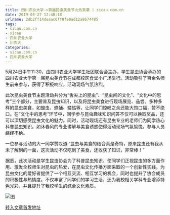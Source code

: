 ```yaml
---
title: 四川农业大学->首届昆虫美食节火热来袭 | sicau.com.cn
date: 2019-05-27 12:40:18
urlname: 2db2ff14deaac6ff8fe0ad12a8674485
tags: 
- sicau.com.cn
- sicau
- 四川农业大学
- 川农大
categories:
- sicau.com.cn
- 四川农业大学
---
```



5月24日中午11:30，由四川农业大学学生社团联合会主办，学生昆虫协会承办的四川农业大学第一届昆虫美食节在成都校区食堂小广场举行。活动吸引了百余名师生前来参与，获得了积极响应，活动现场气氛热烈。

此次昆虫美食节主题活动共分为“舌尖上的昆虫”、“昆虫间的文化”、“文化中的思考”三个部分，主要普及昆虫知识，以及将昆虫美食进行现场展览、品尝。多种多样的昆虫美食，如蝗虫、蜂蛹、蝼蛄等，让同学们惊叹之余还能大饱口福，赞不绝口。在“文化中的思考”环节中，同学参与昆虫趣味知识问答不仅可以换取奖品，还可以深切感受昆虫文化的魅力。同时，活动现场还有昆虫专业的老师们为同学热心科普昆虫知识。如沐春风的专业讲解与美食诱惑使得活动现场气氛愉悦，参与人员络绎不绝。

一位参与活动的大一同学赞叹道:“昆虫与美食的结合真是奇特，原来昆虫还有我从未了解到的一面，这次活动不仅吃到了美食，还收获了知识，非常棒！”

据悉，此次活动是学生昆虫协会为了科普昆虫知识、使同学们正视昆虫的多方面作用、激发全校师生对昆虫的热爱，在昆虫文化传播方面采取的一个创新性实践。为昆虫文化的爱好者提供了一个相互交流、相互学习的机会，同时也提升了协会成员的积极性与热情度。不仅丰富了同学们的学习生活，还为我校相关学科专业增添特色光彩，并且提升了我校学生的综合文化素质。



![图](https://news.sicau.edu.cn/__local/8/7E/B8/2B3CB686BF7DCC424CF147CC741_58AFE073_161B4.jpg)

[转入文章首发地址](https://news.sicau.edu.cn/info/1078/51730.htm)